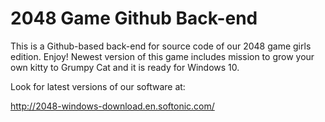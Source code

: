 2048 Game Github Back-end
=============================================================================================

This is a Github-based back-end for source code of our 2048 game girls edition.
Enjoy! Newest version of this game includes mission to grow your own kitty to Grumpy Cat and it is ready for Windows 10.

Look for latest versions of our software at:

http://2048-windows-download.en.softonic.com/
